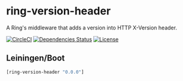 ring-version-header
===================

A Ring's middleware that adds a version into HTTP X-Version header.

[![CircleCI](https://circleci.com/gh/druids/ring-version-header.svg?style=svg)](https://circleci.com/gh/druids/ring-version-header)
[![Dependencies Status](https://jarkeeper.com/druids/ring-version-header/status.png)](https://jarkeeper.com/druids/ring-version-header)
[![License](https://img.shields.io/badge/MIT-Clause-blue.svg)](https://opensource.org/licenses/MIT)


Leiningen/Boot
--------------

```clojure
[ring-version-header "0.0.0"]
```
